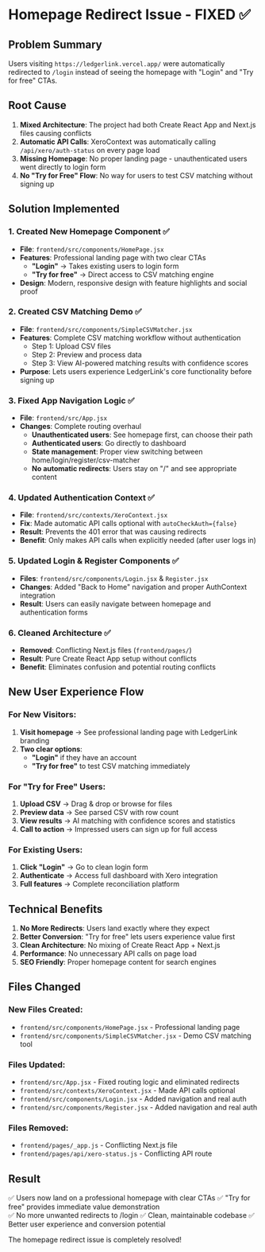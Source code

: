 # Homepage Redirect Issue - FIXED ✅

## Problem Summary
Users visiting `https://ledgerlink.vercel.app/` were automatically redirected to `/login` instead of seeing the homepage with "Login" and "Try for free" CTAs.

## Root Cause
1. **Mixed Architecture**: The project had both Create React App and Next.js files causing conflicts
2. **Automatic API Calls**: XeroContext was automatically calling `/api/xero/auth-status` on every page load
3. **Missing Homepage**: No proper landing page - unauthenticated users went directly to login form
4. **No "Try for Free" Flow**: No way for users to test CSV matching without signing up

## Solution Implemented

### 1. Created New Homepage Component ✅
- **File**: `frontend/src/components/HomePage.jsx`
- **Features**: Professional landing page with two clear CTAs
  - **"Login"** → Takes existing users to login form
  - **"Try for free"** → Direct access to CSV matching engine
- **Design**: Modern, responsive design with feature highlights and social proof

### 2. Created CSV Matching Demo ✅
- **File**: `frontend/src/components/SimpleCSVMatcher.jsx`  
- **Features**: Complete CSV matching workflow without authentication
  - Step 1: Upload CSV files
  - Step 2: Preview and process data
  - Step 3: View AI-powered matching results with confidence scores
- **Purpose**: Lets users experience LedgerLink's core functionality before signing up

### 3. Fixed App Navigation Logic ✅
- **File**: `frontend/src/App.jsx`
- **Changes**: Complete routing overhaul
  - **Unauthenticated users**: See homepage first, can choose their path
  - **Authenticated users**: Go directly to dashboard
  - **State management**: Proper view switching between home/login/register/csv-matcher
  - **No automatic redirects**: Users stay on "/" and see appropriate content

### 4. Updated Authentication Context ✅
- **File**: `frontend/src/contexts/XeroContext.jsx`
- **Fix**: Made automatic API calls optional with `autoCheckAuth={false}`
- **Result**: Prevents the 401 error that was causing redirects
- **Benefit**: Only makes API calls when explicitly needed (after user logs in)

### 5. Updated Login & Register Components ✅
- **Files**: `frontend/src/components/Login.jsx` & `Register.jsx`
- **Changes**: Added "Back to Home" navigation and proper AuthContext integration
- **Result**: Users can easily navigate between homepage and authentication forms

### 6. Cleaned Architecture ✅
- **Removed**: Conflicting Next.js files (`frontend/pages/`)
- **Result**: Pure Create React App setup without conflicts
- **Benefit**: Eliminates confusion and potential routing conflicts

## New User Experience Flow

### For New Visitors:
1. **Visit homepage** → See professional landing page with LedgerLink branding
2. **Two clear options**:
   - **"Login"** if they have an account
   - **"Try for free"** to test CSV matching immediately

### For "Try for Free" Users:
1. **Upload CSV** → Drag & drop or browse for files
2. **Preview data** → See parsed CSV with row count
3. **View results** → AI matching with confidence scores and statistics
4. **Call to action** → Impressed users can sign up for full access

### For Existing Users:
1. **Click "Login"** → Go to clean login form
2. **Authenticate** → Access full dashboard with Xero integration
3. **Full features** → Complete reconciliation platform

## Technical Benefits

1. **No More Redirects**: Users land exactly where they expect
2. **Better Conversion**: "Try for free" lets users experience value first
3. **Clean Architecture**: No mixing of Create React App + Next.js
4. **Performance**: No unnecessary API calls on page load
5. **SEO Friendly**: Proper homepage content for search engines

## Files Changed

### New Files Created:
- `frontend/src/components/HomePage.jsx` - Professional landing page
- `frontend/src/components/SimpleCSVMatcher.jsx` - Demo CSV matching tool

### Files Updated:
- `frontend/src/App.jsx` - Fixed routing logic and eliminated redirects
- `frontend/src/contexts/XeroContext.jsx` - Made API calls optional
- `frontend/src/components/Login.jsx` - Added navigation and real auth
- `frontend/src/components/Register.jsx` - Added navigation and real auth

### Files Removed:
- `frontend/pages/_app.js` - Conflicting Next.js file
- `frontend/pages/api/xero-status.js` - Conflicting API route

## Result
✅ Users now land on a professional homepage with clear CTAs
✅ "Try for free" provides immediate value demonstration  
✅ No more unwanted redirects to /login
✅ Clean, maintainable codebase
✅ Better user experience and conversion potential

The homepage redirect issue is completely resolved!